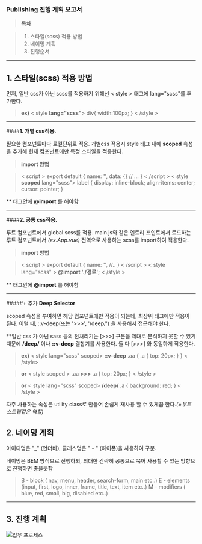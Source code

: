 ### **Publishing 진행 계획 보고서**


>**목차**


>1. 스타일(scss) 적용 방법
>2. 네이밍 계획
>3. 진행순서


----------


## 1. 스타일(scss) 적용 방법

먼저, 일반 css가 아닌 scss를 적용하기 위해선
< style > 태그에 lang="scss"를 추가한다.
>**ex)**
>< style  **lang="scss"**> 
> div{ width:100px; }
>< /style >


---------------
####**1. 개별 css적용.**


필요한 컴포넌트마다 로컬단위로 적용.
개별css 적용시 style 태그 내에 **scoped** 속성을 추가해 현재 컴포넌트에만 특정 스타일을 적용한다.


> **import 방법**

>< script >
	export default {
		name: '',
		data: {}
		// …
	}
< /script >
< style **scoped** lang="scss">
	label {
		display: inline-block;
		align-items: center;
		cursor: pointer;
		}
</style >

** 태그안에 **@import** 를 해야함

---------------
####**2. 공통 css적용.**


루트 컴포넌트에서  global scss를 적용.
main.js와 같은 엔트리 포인트에서 로드하는 루트 컴포넌트에서 *(ex.App.vue)* 
전역으로 사용하는 scss를 import하여 적용한다.

> **import 방법**

>< script >
	export default {
		name: '',
		//..
	}
< /script >
< style lang="scss" >
	**@import './경로';** 
< /style >

** 태그안에 **@import** 를 해야함

----------


#####+ 추가  **Deep Selector**

scoped 속성을 부여하면 해당 컴포넌트에만 적용이 되는데, 최상위 태그에만 적용이 된다.
이럴 때, ::v-deep(또는 '>>>', '/deep/') 을 사용해서 접근해야 한다.

**일반 css 가 아닌 sass 등의 전처리기는 [>>>] 구문을 제대로 분석하지 못할 수 있기때문에
 **/deep/** 이나 **::v-deep** 결합기를 사용한다.
둘 다 [>>>] 와 동일하게 작용한다.

>**ex)**
>< style lang="scss" scoped>
**::v-deep** .aa {
  .a {
    top: 20px;
  }
}
< /style>

>**or**
>< style scoped >
.aa **>>>** .a {
    top: 20px;
}
< /style >

>**or**
>< style lang="scss" scoped>
**/deep/** .a {
  background: red;
}
< /style >



자주 사용하는 속성은  utility class로 만들어 손쉽게 재사용 할 수 있게끔 한다.*(=부트스트랩같은 역할)*


## 2. 네이밍 계획

아이디명은 "_" (언더바),
클래스명은 " - " (하이폰)을 사용하여 구분.

네이밍은 BEM 방식으로 진행하되, 최대한 간략히 공통으로 묶어 사용할 수 있는 방향으로 진행하면 좋을듯함

>B - block ( nav, menu, header, search-form, main etc..)
E - elements (input,  first,  logo, inner, frame, title, text, item etc..)
M - modifiers ( blue, red, small, big, disabled etc..)

---


## 3. 진행 계획

![업무 프로세스](https://user-images.githubusercontent.com/72370405/95160935-bd983300-07dc-11eb-8a30-3b1e32d80f19.png)

